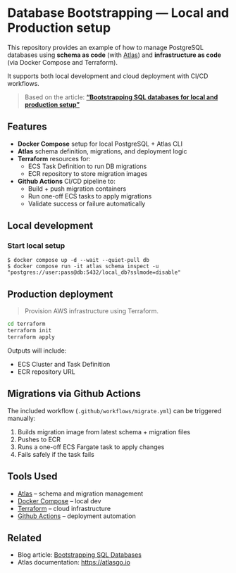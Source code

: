 # Database Bootstrapping — Local and Production setup

This repository provides an example of how to manage PostgreSQL databases
using **schema as code** (with [Atlas](https://atlasgo.io)) and
**infrastructure as code** (via Docker Compose and Terraform).

It supports both local development and cloud deployment with CI/CD workflows.

> Based on the article: [**“Bootstrapping SQL databases for local and production setup”**][article]

## Features

- **Docker Compose** setup for local PostgreSQL + Atlas CLI
- **Atlas** schema definition, migrations, and deployment logic
- **Terraform** resources for:
  - ECS Task Definition to run DB migrations
  - ECR repository to store migration images
- **Github Actions** CI/CD pipeline to:
  - Build + push migration containers
  - Run one-off ECS tasks to apply migrations
  - Validate success or failure automatically

## Local development

### Start local setup

```console
$ docker compose up -d --wait --quiet-pull db
$ docker compose run -it atlas schema inspect -u "postgres://user:pass@db:5432/local_db?sslmode=disable"
```

## Production deployment

> Provision AWS infrastructure using Terraform.

```bash
cd terraform
terraform init
terraform apply
```

Outputs will include:
- ECS Cluster and Task Definition
- ECR repository URL

## Migrations via Github Actions

The included workflow (`.github/workflows/migrate.yml`) can be triggered manually:

1. Builds migration image from latest schema + migration files
2. Pushes to ECR
3. Runs a one-off ECS Fargate task to apply changes
4. Fails safely if the task fails

## Tools Used

- [Atlas](https://atlasgo.io/) – schema and migration management
- [Docker Compose](https://docs.docker.com/compose/) – local dev
- [Terraform](https://www.terraform.io/) – cloud infrastructure
- [Github Actions](https://docs.github.com/en/actions) – deployment automation

## Related

- Blog article: [Bootstrapping SQL Databases][article]
- Atlas documentation: https://atlasgo.io

[article]: https://blog.tbobm.dev/posts/db-bootstrapping/
